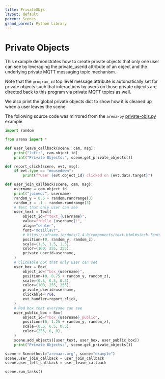 ```yaml
---
title: PrivateObjs
layout: default
parent: Scenes
grand_parent: Python Library
---
```


# Private Objects

This example demonstrates how to create private objects that only one user can see
by leveraging the private_userid attribute of an object and the underlying private
MQTT messaging topic mechanism.

Note that the `program_id` top level message attribute is automatically set for private
objects such that interactions by users on those private objects are directed back
to this program via private MQTT topics as well.

We also print the global private objects dict to show how it is cleaned up when
a user leaves the scene.

The following source code was mirrored from the `arena-py` [private-objs.py](https://github.com/arenaxr/arena-py/blob/master/examples/scenes/private-objs.py) example.

```python
import random

from arena import *

def user_leave_callback(scene, cam, msg):
    print("left:", cam.object_id)
    print("Private Objects:", scene.get_private_objects())

def report_click(scene, evt, msg):
    if evt.type == "mousedown":
        print(f"User {evt.object_id} clicked on {evt.data.target}")

def user_join_callback(scene, cam, msg):
    username = cam.object_id
    print("joined:", username)
    random_y = 0.5 + random.randrange(3)
    random_z = -1 - random.randrange(5)
    # Text that only user can see
    user_text = Text(
        object_id=f"text_{username}",
        value=f"Hello {username}!",
        align="center",
        font="mozillavr",
        # https://aframe.io/docs/1.4.0/components/text.html#stock-fonts
        position=(0, random_y, random_z),
        scale=(1.5, 1.5, 1.5),
        color=(100, 255, 255),
        private_userid=username,
    )
    # Clickable box that only user can see
    user_box = Box(
        object_id=f"box_{username}",
        position=(0, 0.75 + random_y, random_z),
        scale=(0.5, 0.5, 0.5),
        color=(100, 255, 255),
        private_userid=username,
        clickable=True,
        evt_handler=report_click,
    )
    # Red box that everyone can see
    user_public_box = Box(
        object_id=f"box_{username}_public",
        position=(0, 1.25 + random_y, random_z),
        scale=(0.5, 0.5, 0.5),
        color=(255, 0, 0),
    )
    scene.add_objects([user_text, user_box, user_public_box])
    print("Private Objects:", scene.get_private_objects())

scene = Scene(host="arenaxr.org", scene="example")
scene.user_join_callback = user_join_callback
scene.user_left_callback = user_leave_callback

scene.run_tasks()
```
